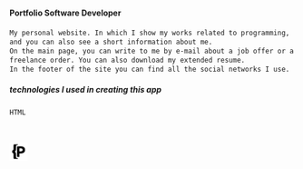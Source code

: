 
#### Portfolio Software Developer

```
My personal website. In which I show my works related to programming, and you can also see a short information about me.
On the main page, you can write to me by e-mail about a job offer or a freelance order. You can also download my extended resume.
In the footer of the site you can find all the social networks I use.
```
##### technologies I used in creating this app
 ```
 HTML
 
 
 ```



## 
**[![N|Solid](https://github.com/papchenko/papchenko.com/blob/main/resources/favicon/favicon-32x32.png?raw=true)](http://papchenko.com/)** 
